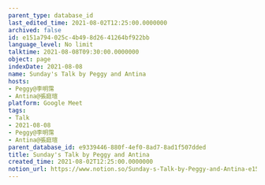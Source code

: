 ```yaml
---
parent_type: database_id
last_edited_time: 2021-08-02T12:25:00.0000000
archived: false
id: e151a794-025c-4b49-8d26-41264bf922bb
language_level: No limit
talktime: 2021-08-08T09:30:00.0000000
object: page
indexDate: 2021-08-08
name: Sunday's Talk by Peggy and Antina
hosts:
- Peggy@李明霈
- Antina@張庭瑄
platform: Google Meet
tags:
- Talk
- 2021-08-08
- Peggy@李明霈
- Antina@張庭瑄
parent_database_id: e9339446-880f-4ef0-8ad7-8ad1f507dded
title: Sunday's Talk by Peggy and Antina
created_time: 2021-08-02T12:25:00.0000000
notion_url: https://www.notion.so/Sunday-s-Talk-by-Peggy-and-Antina-e151a794025c4b498d2641264bf922bb
---
```







